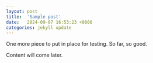 ```yaml
---
layout: post
title:  'Sample post'
date:   2024-09-07 16:53:23 +0800
categories: jekyll update
---
```

One more piece to put in place for testing. So far, so good.

Content will come later.
